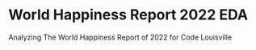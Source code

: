 # World Happiness Report 2022 EDA
Analyzing The World Happiness Report of 2022 for Code Louisville 
